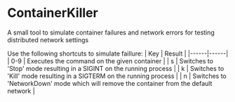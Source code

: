 # ContainerKiller
A small tool to simulate container failures and network errors for testing distributed network settings

Use the following shortcuts to simulate faillure:
| Key | Result |
|------|------|
| 0-9 | Executes the command on the given container |
| s | Switches to 'Stop' mode resulting in a SIGINT on the running process |
| k | Switches to 'Kill' mode resulting in a SIGTERM on the running process |
| n | Switches to 'NetworkDown' mode which will remove the container from the default network |